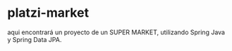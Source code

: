 # platzi-market

aqui encontrará un proyecto de un SUPER MARKET, utilizando Spring Java y Spring Data JPA. 
